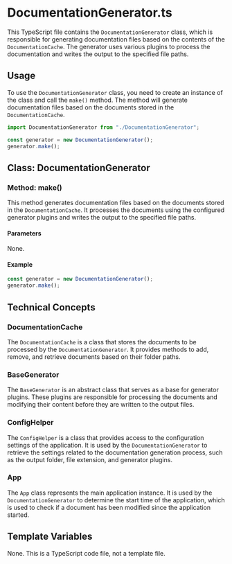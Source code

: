 # DocumentationGenerator.ts

This TypeScript file contains the `DocumentationGenerator` class, which is responsible for generating documentation files based on the contents of the `DocumentationCache`. The generator uses various plugins to process the documentation and writes the output to the specified file paths.

## Usage

To use the `DocumentationGenerator` class, you need to create an instance of the class and call the `make()` method. The method will generate documentation files based on the documents stored in the `DocumentationCache`.

```typescript
import DocumentationGenerator from "./DocumentationGenerator";

const generator = new DocumentationGenerator();
generator.make();
```

## Class: DocumentationGenerator

### Method: make()

This method generates documentation files based on the documents stored in the `DocumentationCache`. It processes the documents using the configured generator plugins and writes the output to the specified file paths.

#### Parameters

None.

#### Example

```typescript
const generator = new DocumentationGenerator();
generator.make();
```

## Technical Concepts

### DocumentationCache

The `DocumentationCache` is a class that stores the documents to be processed by the `DocumentationGenerator`. It provides methods to add, remove, and retrieve documents based on their folder paths.

### BaseGenerator

The `BaseGenerator` is an abstract class that serves as a base for generator plugins. These plugins are responsible for processing the documents and modifying their content before they are written to the output files.

### ConfigHelper

The `ConfigHelper` is a class that provides access to the configuration settings of the application. It is used by the `DocumentationGenerator` to retrieve the settings related to the documentation generation process, such as the output folder, file extension, and generator plugins.

### App

The `App` class represents the main application instance. It is used by the `DocumentationGenerator` to determine the start time of the application, which is used to check if a document has been modified since the application started.

## Template Variables

None. This is a TypeScript code file, not a template file.